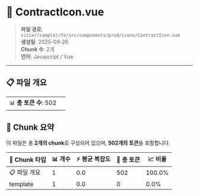 # 📄 ContractIcon.vue

> **파일 경로**: `vizier(sample)/fe/src/components/prod/icons/ContractIcon.vue`  
> **생성일**: 2025-09-26  
> **Chunk 수**: 2개  
> **언어**: Javascript / Vue
---


## 📋 파일 개요

| | |
|--|--|
| 📊 **총 토큰 수**: 502 |  |






## 🧩 Chunk 요약

이 파일은 총 **2개의 chunk**로 구성되어 있으며, **502개의 토큰**을 포함합니다.

| 🧩 Chunk 타입 | 📊 개수 | ⚡ 평균 복잡도 | 📝 총 토큰 | 📈 비율 |
|---------------|--------|-------------|----------|--------|
| 📋 파일 개요 | 1 | 0.0 | 502 | 100.0% |
| template | 1 | 0.0 | 0 | 0.0% |

